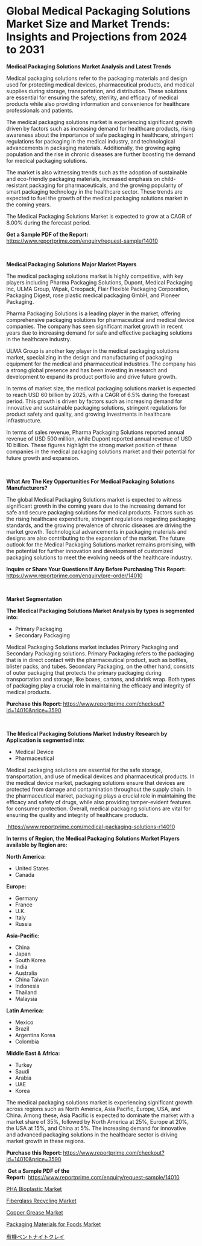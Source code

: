 <p><h1>Global Medical Packaging Solutions Market Size and Market Trends: Insights and Projections from 2024 to 2031</h1></p><p><strong>Medical Packaging Solutions Market Analysis and Latest Trends</strong></p>
<p><p>Medical packaging solutions refer to the packaging materials and design used for protecting medical devices, pharmaceutical products, and medical supplies during storage, transportation, and distribution. These solutions are essential for ensuring the safety, sterility, and efficacy of medical products while also providing information and convenience for healthcare professionals and patients.</p><p>The medical packaging solutions market is experiencing significant growth driven by factors such as increasing demand for healthcare products, rising awareness about the importance of safe packaging in healthcare, stringent regulations for packaging in the medical industry, and technological advancements in packaging materials. Additionally, the growing aging population and the rise in chronic diseases are further boosting the demand for medical packaging solutions.</p><p>The market is also witnessing trends such as the adoption of sustainable and eco-friendly packaging materials, increased emphasis on child-resistant packaging for pharmaceuticals, and the growing popularity of smart packaging technology in the healthcare sector. These trends are expected to fuel the growth of the medical packaging solutions market in the coming years.</p><p>The Medical Packaging Solutions Market is expected to grow at a CAGR of 8.00% during the forecast period.</p></p>
<p><strong>Get a Sample PDF of the Report:&nbsp;</strong> <a href="https://www.reportprime.com/enquiry/request-sample/14010">https://www.reportprime.com/enquiry/request-sample/14010</a></p>
<p>&nbsp;</p>
<p><strong>Medical Packaging Solutions Major Market Players</strong></p>
<p><p>The medical packaging solutions market is highly competitive, with key players including Pharma Packaging Solutions, Dupont, Medical Packaging Inc, ULMA Group, Wipak, Creopack, Flair Flexible Packaging Corporation, Packaging Digest, rose plastic medical packaging GmbH, and Pioneer Packaging.</p><p>Pharma Packaging Solutions is a leading player in the market, offering comprehensive packaging solutions for pharmaceutical and medical device companies. The company has seen significant market growth in recent years due to increasing demand for safe and effective packaging solutions in the healthcare industry. </p><p>ULMA Group is another key player in the medical packaging solutions market, specializing in the design and manufacturing of packaging equipment for the medical and pharmaceutical industries. The company has a strong global presence and has been investing in research and development to expand its product portfolio and drive future growth.</p><p>In terms of market size, the medical packaging solutions market is expected to reach USD 60 billion by 2025, with a CAGR of 6.5% during the forecast period. This growth is driven by factors such as increasing demand for innovative and sustainable packaging solutions, stringent regulations for product safety and quality, and growing investments in healthcare infrastructure.</p><p>In terms of sales revenue, Pharma Packaging Solutions reported annual revenue of USD 500 million, while Dupont reported annual revenue of USD 10 billion. These figures highlight the strong market position of these companies in the medical packaging solutions market and their potential for future growth and expansion.</p></p>
<p>&nbsp;</p>
<p><strong>What Are The Key Opportunities For Medical Packaging Solutions Manufacturers?</strong></p>
<p><p>The global Medical Packaging Solutions market is expected to witness significant growth in the coming years due to the increasing demand for safe and secure packaging solutions for medical products. Factors such as the rising healthcare expenditure, stringent regulations regarding packaging standards, and the growing prevalence of chronic diseases are driving the market growth. Technological advancements in packaging materials and designs are also contributing to the expansion of the market. The future outlook for the Medical Packaging Solutions market remains promising, with the potential for further innovation and development of customized packaging solutions to meet the evolving needs of the healthcare industry.</p></p>
<p><strong>Inquire or Share Your Questions If Any Before Purchasing This Report:</strong> <a href="https://www.reportprime.com/enquiry/pre-order/14010">https://www.reportprime.com/enquiry/pre-order/14010</a></p>
<p>&nbsp;</p>
<p><strong>Market Segmentation</strong></p>
<p><strong>The Medical Packaging Solutions Market Analysis by types is segmented into:</strong></p>
<p><ul><li>Primary Packaging</li><li>Secondary Packaging</li></ul></p>
<p><p>Medical Packaging Solutions market includes Primary Packaging and Secondary Packaging solutions. Primary Packaging refers to the packaging that is in direct contact with the pharmaceutical product, such as bottles, blister packs, and tubes. Secondary Packaging, on the other hand, consists of outer packaging that protects the primary packaging during transportation and storage, like boxes, cartons, and shrink wrap. Both types of packaging play a crucial role in maintaining the efficacy and integrity of medical products.</p></p>
<p><strong>Purchase this Report:&nbsp;</strong><a href="https://www.reportprime.com/checkout?id=14010&price=3590">https://www.reportprime.com/checkout?id=14010&price=3590</a></p>
<p>&nbsp;</p>
<p><strong>The Medical Packaging Solutions Market Industry Research by Application is segmented into:</strong></p>
<p><ul><li>Medical Device</li><li>Pharmaceutical</li></ul></p>
<p><p>Medical packaging solutions are essential for the safe storage, transportation, and use of medical devices and pharmaceutical products. In the medical device market, packaging solutions ensure that devices are protected from damage and contamination throughout the supply chain. In the pharmaceutical market, packaging plays a crucial role in maintaining the efficacy and safety of drugs, while also providing tamper-evident features for consumer protection. Overall, medical packaging solutions are vital for ensuring the quality and integrity of healthcare products.</p></p>
<p><a href="https://www.reportprime.com/medical-packaging-solutions-r14010">&nbsp;https://www.reportprime.com/medical-packaging-solutions-r14010</a></p>
<p><strong>In terms of Region, the Medical Packaging Solutions Market Players available by Region are:</strong></p>
<p>
    <p> <strong> North America: </strong>
        <ul>
            <li>United States</li>
            <li>Canada</li>
        </ul>
        </p> 
    <p> <strong> Europe: </strong>
        <ul>
            <li>Germany</li>
            <li>France</li>
            <li>U.K.</li>
            <li>Italy</li>
            <li>Russia</li>
        </ul>
        </p> 
    <p> <strong> Asia-Pacific: </strong>
        <ul>
            <li>China</li>
            <li>Japan</li>
            <li>South Korea</li>
            <li>India</li>
            <li>Australia</li>
            <li>China Taiwan</li>
            <li>Indonesia</li>
            <li>Thailand</li>
            <li>Malaysia</li>
        </ul>
        </p> 
    <p> <strong> Latin America: </strong>
        <ul>
            <li>Mexico</li>
            <li>Brazil</li>
            <li>Argentina Korea</li>
            <li>Colombia</li>
        </ul>
        </p> 
    <p> <strong> Middle East & Africa: </strong>
        <ul>
            <li>Turkey</li>
            <li>Saudi</li>
            <li>Arabia</li>
            <li>UAE</li>
            <li>Korea</li>
        </ul>
    </p>
    </p>
<p><p>The medical packaging solutions market is experiencing significant growth across regions such as North America, Asia Pacific, Europe, USA, and China. Among these, Asia Pacific is expected to dominate the market with a market share of 35%, followed by North America at 25%, Europe at 20%, the USA at 15%, and China at 5%. The increasing demand for innovative and advanced packaging solutions in the healthcare sector is driving market growth in these regions.</p></p>
<p><strong>Purchase this Report: </strong><a href="https://www.reportprime.com/checkout?id=14010&price=3590">https://www.reportprime.com/checkout?id=14010&price=3590</a></p>
<p>&nbsp;<strong>Get a Sample PDF of the Report:&nbsp;&nbsp;</strong><a href="https://www.reportprime.com/enquiry/request-sample/14010">https://www.reportprime.com/enquiry/request-sample/14010</a></p>
<p><strong></strong></p>
<p><p><a href="https://issuu.com/reportprime-2/docs/pha-bioplastic-market-size-2030.pptx">PHA Bioplastic Market</a></p><p><a href="https://github.com/brentleyjimmiealvaradoz4l1rea/Market-Research-Report-List-2/blob/main/fiberglass-recycling-market.md">Fiberglass Recycling Market</a></p><p><a href="https://issuu.com/reportprime-2/docs/copper-grease-market-size-2030.pptx">Copper Grease Market</a></p><p><a href="https://github.com/Angelnienowdseej3e45z3p8c/Market-Research-Report-List-2/blob/main/packaging-materials-for-foods-market.md">Packaging Materials for Foods Market</a></p><p><a href="https://github.com/qwpelcjko9242629/Market-Research-Report-List-1/blob/main/295832624965.md">有機ベントナイトクレイ</a></p></p>